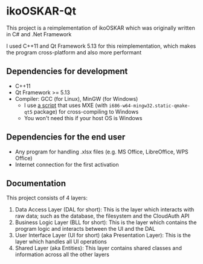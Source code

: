 # ikoOSKAR-Qt
This project is a reimplementation of ikoOSKAR which was originally written in C# and .Net Framework

I used C++11 and Qt Framework 5.13 for this reimplementation, which makes the program cross-platform
and also more performant

## Dependencies for development
* C++11
* Qt Framework >= 5.13
* Compiler: GCC (for Linux), MinGW (for Windows)
  - I use [a script](/compile4win32.sh) that uses MXE (with `i686-w64-mingw32.static-qmake-qt5` package) for cross-compiling to Windows
  - You won't need this if your host OS is Windows

## Dependencies for the end user
* Any program for handling .xlsx files (e.g. MS Office, LibreOffice, WPS Office)
* Internet connection for the first activation

## Documentation
This project consists of 4 layers:
1. Data Access Layer (DAL for short): This is the layer which interacts with raw data; such as the database, the filesystem and the CloudAuth API
2. Business Logic Layer (BLL for short): This is the layer which contains the program logic and interacts between the UI and the DAL
3. User Interface Layer (UI for short) (aka Presentation Layer): This is the layer which handles all UI operations
4. Shared Layer (aka Entities): This layer contains shared classes and information across all the other layers
